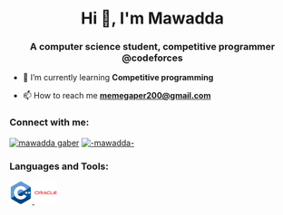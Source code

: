 <h1 align="center">Hi 👋, I'm Mawadda</h1>
<h3 align="center">A computer science student, competitive programmer @codeforces</h3>

- 🌱 I’m currently learning **Competitive programming**

- 📫 How to reach me **memegaper200@gmail.com**

<h3 align="left">Connect with me:</h3>
<p align="left">
<a href="https://linkedin.com/in/mawadda gaber" target="blank"><img align="center" src="https://raw.githubusercontent.com/rahuldkjain/github-profile-readme-generator/master/src/images/icons/Social/linked-in-alt.svg" alt="mawadda gaber" height="30" width="40" /></a>
<a href="https://codeforces.com/profile/-mawadda-" target="blank"><img align="center" src="https://raw.githubusercontent.com/rahuldkjain/github-profile-readme-generator/master/src/images/icons/Social/codeforces.svg" alt="-mawadda-" height="30" width="40" /></a>
</p>

<h3 align="left">Languages and Tools:</h3>
<p align="left"> <a href="https://www.w3schools.com/cpp/" target="_blank" rel="noreferrer"> <img src="https://raw.githubusercontent.com/devicons/devicon/master/icons/cplusplus/cplusplus-original.svg" alt="cplusplus" width="40" height="40"/> </a> <a href="https://www.oracle.com/" target="_blank" rel="noreferrer"> <img src="https://raw.githubusercontent.com/devicons/devicon/master/icons/oracle/oracle-original.svg" alt="oracle" width="40" height="40"/> </a> </p>

